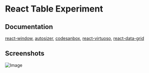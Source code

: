 
# React Table Experiment

## Documentation

[react-window](https://react-window.vercel.app/#/examples/list/fixed-size),
[autosizer](https://www.npmjs.com/package/react-virtualized-auto-sizer),
[codesanbox](https://codesandbox.io/p/sandbox/react-window-sticky-grid-liwsd?file=%2Fsrc%2Findex.js),
[react-virtuoso](https://virtuoso.dev/),
[react-data-grid](https://www.npmjs.com/package/react-data-grid)

## Screenshots

![Image](https://github.com/user-attachments/assets/ba043a96-e635-4218-9bfa-300ad92231b1)

